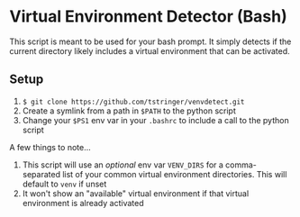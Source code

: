 # Virtual Environment Detector (Bash)

This script is meant to be used for your bash prompt. It simply detects if the current directory likely includes a virtual environment that can be activated.

## Setup

1. `$ git clone https://github.com/tstringer/venvdetect.git`
1. Create a symlink from a path in `$PATH` to the python script
1. Change your `$PS1` env var in your `.bashrc` to include a call to the python script

A few things to note...

1. This script will use an *optional* env var `VENV_DIRS` for a comma-separated list of your common virtual environment directories. This will default to `venv` if unset
1. It won't show an "available" virtual environment if that virtual environment is already activated
